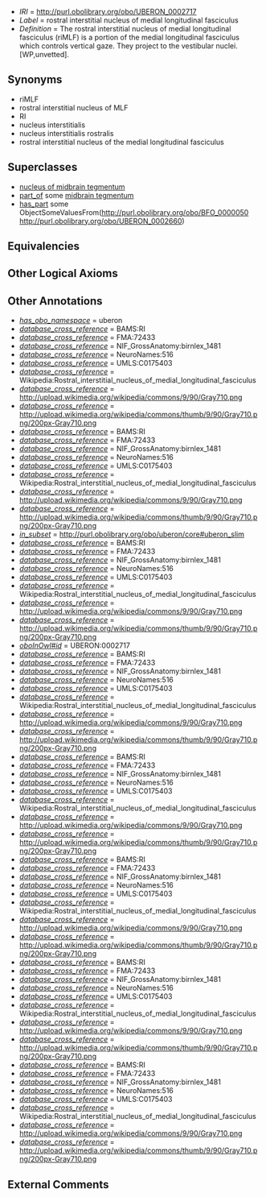 * *IRI* = http://purl.obolibrary.org/obo/UBERON_0002717
 * *Label* = rostral interstitial nucleus of medial longitudinal fasciculus
 * *Definition* = The rostral interstitial nucleus of medial longitudinal fasciculus (riMLF) is a portion of the medial longitudinal fasciculus which controls vertical gaze. They project to the vestibular nuclei. [WP,unvetted].

## Synonyms

 * riMLF
 * rostral interstitial nucleus of MLF
 * RI
 * nucleus interstitialis
 * nucleus interstitialis rostralis
 * rostral interstitial nucleus of the medial longitudinal fasciculus

## Superclasses

 * [nucleus of midbrain tegmentum](../../UBERON/14/UBERON_0007414.md)
 * [part_of](../../BFO/50/BFO_0000050.md) some [midbrain tegmentum](../../UBERON/43/UBERON_0001943.md)
 * [has_part](../../BFO/51/BFO_0000051.md) some ObjectSomeValuesFrom(<http://purl.obolibrary.org/obo/BFO_0000050> <http://purl.obolibrary.org/obo/UBERON_0002660>)

## Equivalencies


## Other Logical Axioms


## Other Annotations

 * *[has_obo_namespace](../../ce/oboInOwl#hasOBONamespace.md)* = uberon
 * *[database_cross_reference](../../ef/oboInOwl#hasDbXref.md)* = BAMS:RI
 * *[database_cross_reference](../../ef/oboInOwl#hasDbXref.md)* = FMA:72433
 * *[database_cross_reference](../../ef/oboInOwl#hasDbXref.md)* = NIF_GrossAnatomy:birnlex_1481
 * *[database_cross_reference](../../ef/oboInOwl#hasDbXref.md)* = NeuroNames:516
 * *[database_cross_reference](../../ef/oboInOwl#hasDbXref.md)* = UMLS:C0175403
 * *[database_cross_reference](../../ef/oboInOwl#hasDbXref.md)* = Wikipedia:Rostral_interstitial_nucleus_of_medial_longitudinal_fasciculus
 * *[database_cross_reference](../../ef/oboInOwl#hasDbXref.md)* = http://upload.wikimedia.org/wikipedia/commons/9/90/Gray710.png
 * *[database_cross_reference](../../ef/oboInOwl#hasDbXref.md)* = http://upload.wikimedia.org/wikipedia/commons/thumb/9/90/Gray710.png/200px-Gray710.png
 * *[database_cross_reference](../../ef/oboInOwl#hasDbXref.md)* = BAMS:RI
 * *[database_cross_reference](../../ef/oboInOwl#hasDbXref.md)* = FMA:72433
 * *[database_cross_reference](../../ef/oboInOwl#hasDbXref.md)* = NIF_GrossAnatomy:birnlex_1481
 * *[database_cross_reference](../../ef/oboInOwl#hasDbXref.md)* = NeuroNames:516
 * *[database_cross_reference](../../ef/oboInOwl#hasDbXref.md)* = UMLS:C0175403
 * *[database_cross_reference](../../ef/oboInOwl#hasDbXref.md)* = Wikipedia:Rostral_interstitial_nucleus_of_medial_longitudinal_fasciculus
 * *[database_cross_reference](../../ef/oboInOwl#hasDbXref.md)* = http://upload.wikimedia.org/wikipedia/commons/9/90/Gray710.png
 * *[database_cross_reference](../../ef/oboInOwl#hasDbXref.md)* = http://upload.wikimedia.org/wikipedia/commons/thumb/9/90/Gray710.png/200px-Gray710.png
 * *[in_subset](../../et/oboInOwl#inSubset.md)* = http://purl.obolibrary.org/obo/uberon/core#uberon_slim
 * *[database_cross_reference](../../ef/oboInOwl#hasDbXref.md)* = BAMS:RI
 * *[database_cross_reference](../../ef/oboInOwl#hasDbXref.md)* = FMA:72433
 * *[database_cross_reference](../../ef/oboInOwl#hasDbXref.md)* = NIF_GrossAnatomy:birnlex_1481
 * *[database_cross_reference](../../ef/oboInOwl#hasDbXref.md)* = NeuroNames:516
 * *[database_cross_reference](../../ef/oboInOwl#hasDbXref.md)* = UMLS:C0175403
 * *[database_cross_reference](../../ef/oboInOwl#hasDbXref.md)* = Wikipedia:Rostral_interstitial_nucleus_of_medial_longitudinal_fasciculus
 * *[database_cross_reference](../../ef/oboInOwl#hasDbXref.md)* = http://upload.wikimedia.org/wikipedia/commons/9/90/Gray710.png
 * *[database_cross_reference](../../ef/oboInOwl#hasDbXref.md)* = http://upload.wikimedia.org/wikipedia/commons/thumb/9/90/Gray710.png/200px-Gray710.png
 * *[oboInOwl#id](../../id/oboInOwl#id.md)* = UBERON:0002717
 * *[database_cross_reference](../../ef/oboInOwl#hasDbXref.md)* = BAMS:RI
 * *[database_cross_reference](../../ef/oboInOwl#hasDbXref.md)* = FMA:72433
 * *[database_cross_reference](../../ef/oboInOwl#hasDbXref.md)* = NIF_GrossAnatomy:birnlex_1481
 * *[database_cross_reference](../../ef/oboInOwl#hasDbXref.md)* = NeuroNames:516
 * *[database_cross_reference](../../ef/oboInOwl#hasDbXref.md)* = UMLS:C0175403
 * *[database_cross_reference](../../ef/oboInOwl#hasDbXref.md)* = Wikipedia:Rostral_interstitial_nucleus_of_medial_longitudinal_fasciculus
 * *[database_cross_reference](../../ef/oboInOwl#hasDbXref.md)* = http://upload.wikimedia.org/wikipedia/commons/9/90/Gray710.png
 * *[database_cross_reference](../../ef/oboInOwl#hasDbXref.md)* = http://upload.wikimedia.org/wikipedia/commons/thumb/9/90/Gray710.png/200px-Gray710.png
 * *[database_cross_reference](../../ef/oboInOwl#hasDbXref.md)* = BAMS:RI
 * *[database_cross_reference](../../ef/oboInOwl#hasDbXref.md)* = FMA:72433
 * *[database_cross_reference](../../ef/oboInOwl#hasDbXref.md)* = NIF_GrossAnatomy:birnlex_1481
 * *[database_cross_reference](../../ef/oboInOwl#hasDbXref.md)* = NeuroNames:516
 * *[database_cross_reference](../../ef/oboInOwl#hasDbXref.md)* = UMLS:C0175403
 * *[database_cross_reference](../../ef/oboInOwl#hasDbXref.md)* = Wikipedia:Rostral_interstitial_nucleus_of_medial_longitudinal_fasciculus
 * *[database_cross_reference](../../ef/oboInOwl#hasDbXref.md)* = http://upload.wikimedia.org/wikipedia/commons/9/90/Gray710.png
 * *[database_cross_reference](../../ef/oboInOwl#hasDbXref.md)* = http://upload.wikimedia.org/wikipedia/commons/thumb/9/90/Gray710.png/200px-Gray710.png
 * *[database_cross_reference](../../ef/oboInOwl#hasDbXref.md)* = BAMS:RI
 * *[database_cross_reference](../../ef/oboInOwl#hasDbXref.md)* = FMA:72433
 * *[database_cross_reference](../../ef/oboInOwl#hasDbXref.md)* = NIF_GrossAnatomy:birnlex_1481
 * *[database_cross_reference](../../ef/oboInOwl#hasDbXref.md)* = NeuroNames:516
 * *[database_cross_reference](../../ef/oboInOwl#hasDbXref.md)* = UMLS:C0175403
 * *[database_cross_reference](../../ef/oboInOwl#hasDbXref.md)* = Wikipedia:Rostral_interstitial_nucleus_of_medial_longitudinal_fasciculus
 * *[database_cross_reference](../../ef/oboInOwl#hasDbXref.md)* = http://upload.wikimedia.org/wikipedia/commons/9/90/Gray710.png
 * *[database_cross_reference](../../ef/oboInOwl#hasDbXref.md)* = http://upload.wikimedia.org/wikipedia/commons/thumb/9/90/Gray710.png/200px-Gray710.png
 * *[database_cross_reference](../../ef/oboInOwl#hasDbXref.md)* = BAMS:RI
 * *[database_cross_reference](../../ef/oboInOwl#hasDbXref.md)* = FMA:72433
 * *[database_cross_reference](../../ef/oboInOwl#hasDbXref.md)* = NIF_GrossAnatomy:birnlex_1481
 * *[database_cross_reference](../../ef/oboInOwl#hasDbXref.md)* = NeuroNames:516
 * *[database_cross_reference](../../ef/oboInOwl#hasDbXref.md)* = UMLS:C0175403
 * *[database_cross_reference](../../ef/oboInOwl#hasDbXref.md)* = Wikipedia:Rostral_interstitial_nucleus_of_medial_longitudinal_fasciculus
 * *[database_cross_reference](../../ef/oboInOwl#hasDbXref.md)* = http://upload.wikimedia.org/wikipedia/commons/9/90/Gray710.png
 * *[database_cross_reference](../../ef/oboInOwl#hasDbXref.md)* = http://upload.wikimedia.org/wikipedia/commons/thumb/9/90/Gray710.png/200px-Gray710.png
 * *[database_cross_reference](../../ef/oboInOwl#hasDbXref.md)* = BAMS:RI
 * *[database_cross_reference](../../ef/oboInOwl#hasDbXref.md)* = FMA:72433
 * *[database_cross_reference](../../ef/oboInOwl#hasDbXref.md)* = NIF_GrossAnatomy:birnlex_1481
 * *[database_cross_reference](../../ef/oboInOwl#hasDbXref.md)* = NeuroNames:516
 * *[database_cross_reference](../../ef/oboInOwl#hasDbXref.md)* = UMLS:C0175403
 * *[database_cross_reference](../../ef/oboInOwl#hasDbXref.md)* = Wikipedia:Rostral_interstitial_nucleus_of_medial_longitudinal_fasciculus
 * *[database_cross_reference](../../ef/oboInOwl#hasDbXref.md)* = http://upload.wikimedia.org/wikipedia/commons/9/90/Gray710.png
 * *[database_cross_reference](../../ef/oboInOwl#hasDbXref.md)* = http://upload.wikimedia.org/wikipedia/commons/thumb/9/90/Gray710.png/200px-Gray710.png

## External Comments

